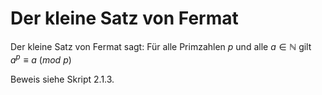 # Der kleine Satz von Fermat

Der kleine Satz von Fermat sagt:
Für alle Primzahlen $p$ und alle $a \in \mathbb{N}$ gilt $a^p \equiv a \ (mod \ p)$

Beweis siehe Skript 2.1.3.